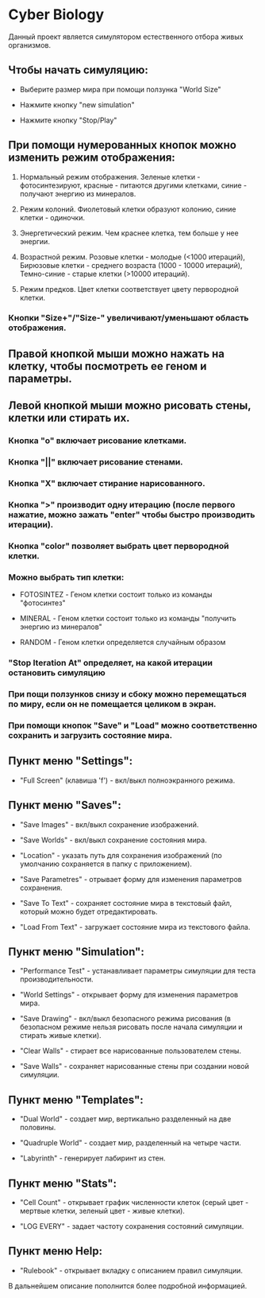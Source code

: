 # Cyber Biology

Данный проект является симулятором естественного отбора живых организмов.

## Чтобы начать симуляцию:

* Выберите размер мира при помощи ползунка "World Size"

* Нажмите кнопку "new simulation"

* Нажмите кнопку "Stop/Play"


## При помощи нумерованных кнопок можно изменить режим отображения:

1. Нормальный режим отображения. Зеленые клетки - фотосинтезируют, красные - питаются другими клетками, синие - получают энергию из минералов.

2. Режим колоний. Фиолетовый клетки образуют колонию, синие клетки - одиночки.

3. Энергетический режим. Чем краснее клетка, тем больше у нее энергии.

4. Возрастной режим. Розовые клетки - молодые (<1000 итераций), Бирюзовые клетки - среднего возраста (1000 - 10000 итераций), Темно-синие - старые клетки (>10000 итераций).

5. Режим предков. Цвет клетки соответствует цвету первородной клетки.

### Кнопки "Size+"/"Size-" увеличивают/уменьшают область отображения.


## Правой кнопкой мыши можно нажать на клетку, чтобы посмотреть ее геном и параметры.

## Левой кнопкой мыши можно рисовать стены, клетки или стирать их.

### Кнопка "o" включает рисование клетками.

### Кнопка "||" включает рисование стенами.

### Кнопка "Х" включает стирание нарисованного.

### Кнопка ">" производит одну итерацию (после первого нажатие, можно зажать "enter" чтобы быстро производить итерации).

### Кнопка "color" позволяет выбрать цвет первородной клетки.

### Можно выбрать тип клетки:

* FOTOSINTEZ - Геном клетки состоит только из команды "фотосинтез"

* MINERAL - Геном клетки состоит только из команды "получить энергию из минералов"

* RANDOM - Геном клетки определяется случайным образом

### "Stop Iteration At" определяет, на какой итерации остановить симуляцию

### При пощи ползунков снизу и сбоку можно перемещаться по миру, если он не помещается целиком в экран.

### При помощи кнопок "Save" и "Load" можно соответственно сохранить и загрузить состояние мира.


## Пункт меню "Settings":

* "Full Screen" (клавиша 'f') - вкл/выкл полноэкранного режима.


## Пункт меню "Saves":

* "Save Images" - вкл/выкл сохранение изображений.

* "Save Worlds" - вкл/выкл сохранение состояния мира.

* "Location" - указать путь для сохранения изображений (по умолчанию сохраняется в папку с приложением).

* "Save Parametres" - отрывает форму для изменения параметров сохранения.

* "Save To Text" - сохраняет состояние мира в текстовый файл, который можно будет отредактировать.

* "Load From Text" - загружает состояние мира из текстового файла.


## Пункт меню "Simulation":

* "Performance Test" - устанавливает параметры симуляции для теста производительности.

* "World Settings" - открывает форму для изменения параметров мира.

* "Save Drawing" - вкл/выкл безопасного режима рисования (в безопасном режиме нельзя рисовать после начала симуляции и стирать живые клетки).

* "Clear Walls" - стирает все нарисованные пользователем стены.

* "Save Walls" - сохраняет нарисованные стены при создании новой симуляции.



## Пункт меню "Templates":

* "Dual World" - создает мир, вертикально разделенный на две половины.

* "Quadruple World" - создает мир, разделенный на четыре части.

* "Labyrinth" - генерирует лабиринт из стен.


## Пункт меню "Stats":

* "Cell Count" - открывает график численности клеток (серый цвет - мертвые клетки, зеленый цвет - живые клетки).

* "LOG EVERY" - задает частоту сохранения состояний симуляции.


## Пункт меню Help:

* "Rulebook" - открывает вкладку с описанием правил симуляции.

В дальнейшем описание пополнится более подробной информацией.
